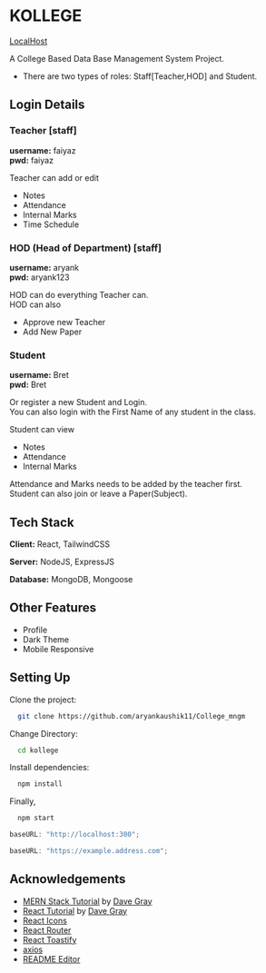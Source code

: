 # KOLLEGE


[LocalHost](localhost:3000)

A College Based Data Base Management System Project.

- There are two types of roles: Staff[Teacher,HOD] and Student.

## Login Details

### Teacher [staff]

**username:** faiyaz  
**pwd:** faiyaz

Teacher can add or edit

- Notes
- Attendance
- Internal Marks
- Time Schedule

### HOD (Head of Department) [staff]

**username:** aryank  
**pwd:** aryank123

HOD can do everything Teacher can.  
HOD can also

- Approve new Teacher
- Add New Paper

### Student

**username:** Bret  
**pwd:** Bret

Or register a new Student and Login.  
You can also login with the First Name of any student in the class.

Student can view

- Notes
- Attendance
- Internal Marks

Attendance and Marks needs to be added by the teacher first.  
Student can also join or leave a Paper(Subject).

## Tech Stack

**Client:** React, TailwindCSS

**Server:** NodeJS, ExpressJS

**Database:** MongoDB, Mongoose

## Other Features

- Profile
- Dark Theme
- Mobile Responsive

## Setting Up

Clone the project:

```bash
  git clone https://github.com/aryankaushik11/College_mngm
```

Change Directory:

```bash
  cd kollege
```

Install dependencies:

```bash
  npm install
```

Finally,

```bash
  npm start
```


```javascript
baseURL: "http://localhost:300";
```

```javascript
baseURL: "https://example.address.com";
```


## Acknowledgements

- [MERN Stack Tutorial](https://www.youtube.com/watch?v=CvCiNeLnZ00&pp=ygUOZGF2ZSBncmF5IGZ1bGw%3D) by [Dave Gray](https://github.com/gitdagray)
- [React Tutorial](https://www.youtube.com/watch?v=RVFAyFWO4go&pp=ygUOZGF2ZSBncmF5IGZ1bGw%3D) by [Dave Gray](https://github.com/gitdagray)
- [React Icons](https://react-icons.github.io/react-icons/search)
- [React Router](https://reactrouter.com/en/main)
- [React Toastify](https://fkhadra.github.io/react-toastify/introduction)
- [axios](https://axios-http.com/)
- [README Editor](readme.so)
